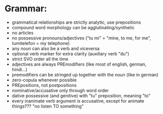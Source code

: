# Grammar:
- grammatical relationships are strictly analytic, use prepositions
- compound word morphology can be agglutinating/synthetic
- no articles
- no possessive pronouns/adjectives ("tu mi" = "mine, to me, for me", tumitelefon = my telephone)
- any noun can also be a verb and viceversa
- optional verb marker for extra clarity (auxiliary verb "du")
- strict SVO order all the time
- adjectives are always PREmodifiers (like most of english, german, hindi...)
- premodifiers can be stringed up together with the noun (like in german)
- zero-copula whenever possible
- PREpositions, not postpositions
- nominative/accusative only through word order
- dative possessive (and genitive) with "tu" preposition, meaning "to"
- every inanimate verb argument is accusative, except for animate things??? "no listen TO something"